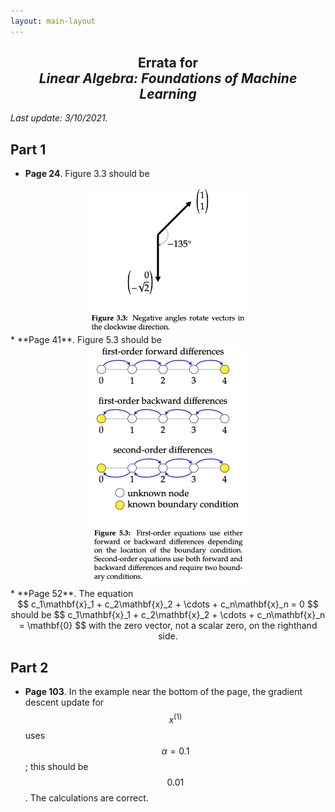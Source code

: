 ```yaml
---
layout: main-layout
---
```


<link href="style.css" rel="stylesheet">

<script src="https://polyfill.io/v3/polyfill.min.js?features=es6"></script>
<script id="MathJax-script" async src="https://cdn.jsdelivr.net/npm/mathjax@3/es5/tex-mml-chtml.js"></script>

<center>
<h2>Errata for<br>
<i>Linear Algebra: Foundations of Machine Learning</i></h2>
</center>

*Last update: 3/10/2021.*

## Part 1

* **Page 24**. Figure 3.3 should be
<center>
<img src="files/Figure3-3.png" alt="Figure 3.3" width="250"/>
</center>
* **Page 41**. Figure 5.3 should be
<center>
<img src="files/Figure5-3.png" alt="Figure 5.3" width="250"/>
</center>
* **Page 52**. The equation
<center>
$$ c_1\mathbf{x}_1 + c_2\mathbf{x}_2 + \cdots +  c_n\mathbf{x}_n = 0 $$
should be
$$ c_1\mathbf{x}_1 + c_2\mathbf{x}_2 + \cdots +  c_n\mathbf{x}_n = \mathbf{0} $$
with the zero vector, not a scalar zero, on the righthand side.
</center>

## Part 2

* **Page 103**. In the example near the bottom of the page, the gradient descent update for $$x^{(1)}$$ uses $$\alpha=0.1$$; this should be $$0.01$$. The calculations are correct.
